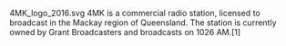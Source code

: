 4MK_logo_2016.svg 4MK is a commercial radio station, licensed to broadcast in the Mackay region of Queensland. The station is currently owned by Grant Broadcasters and broadcasts on 1026 AM.[1]
